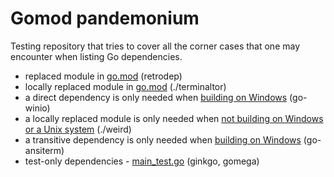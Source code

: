 # Gomod pandemonium

Testing repository that tries to cover all the corner cases that one may encounter
when listing Go dependencies.

* replaced module in [go.mod](./go.mod) (retrodep)
* locally replaced module in [go.mod](./go.mod) (./terminaltor)
* a direct dependency is only needed when [building on Windows](./where-was-i-built/on_windows.go)
  (go-winio)
* a locally replaced module is only needed when
  [not building on Windows or a Unix system](./where-was-i-built/idk.go) (./weird)
* a transitive dependency is only needed when [building on Windows][moby-term-windows] (go-ansiterm)
* test-only dependencies - [main\_test.go](./main_test.go) (ginkgo, gomega)

[moby-term-windows]: https://github.com/moby/term/blob/1aeaba8785877a66f57739be9fccb6f5cfab429e/windows/ansi_reader.go

